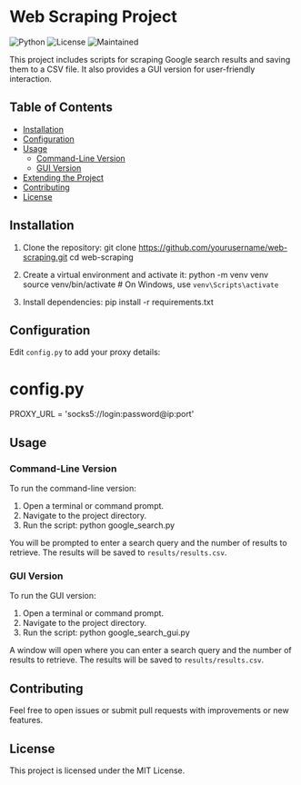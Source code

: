 # Web Scraping Project

![Python](https://img.shields.io/badge/Python-3.8%2B-blue)
![License](https://img.shields.io/badge/License-MIT-green)
![Maintained](https://img.shields.io/badge/Maintained-yes-brightgreen)

This project includes scripts for scraping Google search results and saving them to a CSV file. It also provides a GUI version for user-friendly interaction.

## Table of Contents

- [Installation](#installation)
- [Configuration](#configuration)
- [Usage](#usage)
  - [Command-Line Version](#command-line-version)
  - [GUI Version](#gui-version)
- [Extending the Project](#extending-the-project)
- [Contributing](#contributing)
- [License](#license)

## Installation

1. Clone the repository:
   git clone https://github.com/yourusername/web-scraping.git
   cd web-scraping

2. Create a virtual environment and activate it:
   python -m venv venv
   source venv/bin/activate  # On Windows, use `venv\Scripts\activate`

3. Install dependencies:
   pip install -r requirements.txt

## Configuration

Edit `config.py` to add your proxy details:

   # config.py

   PROXY_URL = 'socks5://login:password@ip:port'

## Usage

### Command-Line Version

To run the command-line version:

1. Open a terminal or command prompt.
2. Navigate to the project directory.
3. Run the script:
   python google_search.py

You will be prompted to enter a search query and the number of results to retrieve. The results will be saved to `results/results.csv`.

### GUI Version

To run the GUI version:

1. Open a terminal or command prompt.
2. Navigate to the project directory.
3. Run the script:
   python google_search_gui.py

A window will open where you can enter a search query and the number of results to retrieve. The results will be saved to `results/results.csv`.

## Contributing

Feel free to open issues or submit pull requests with improvements or new features.

## License

This project is licensed under the MIT License.
